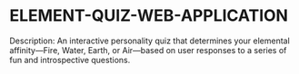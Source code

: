 # ELEMENT-QUIZ-WEB-APPLICATION
Description: An interactive personality quiz that determines your elemental affinity—Fire, Water, Earth, or Air—based on  user responses to a series of fun and introspective questions. 
